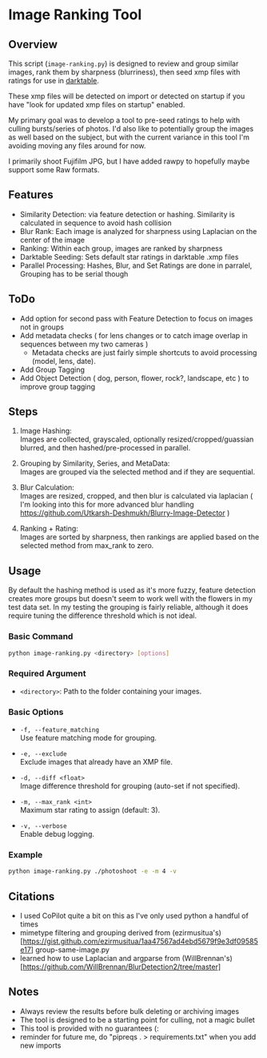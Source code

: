 # Image Ranking Tool


## Overview

This script (`image-ranking.py`) is designed to review and group similar images, rank them by sharpness (blurriness), then seed xmp files with ratings for use in [darktable](https://www.darktable.org/).

These xmp files will be detected on import or detected on startup if you have "look for updated xmp files on startup" enabled.

My primary goal was to develop a tool to pre-seed ratings to help with culling bursts/series of photos. I'd also like to potentially group the images as well based on the subject, but with the current variance in this tool I'm avoiding moving any files around for now.

I primarily shoot Fujifilm JPG, but I have added rawpy to hopefully maybe support some Raw formats.

## Features

- Similarity Detection: via feature detection or hashing. Similarity is calculated in sequence to avoid hash collision
- Blur Rank: Each image is analyzed for sharpness using Laplacian on the center of the image
- Ranking: Within each group, images are ranked by sharpness
- Darktable Seeding: Sets default star ratings in darktable .xmp files
- Parallel Processing: Hashes, Blur, and Set Ratings are done in parralel, Grouping has to be serial though

## ToDo

- Add option for second pass with Feature Detection to focus on images not in groups
- Add metadata checks ( for lens changes or to catch image overlap in sequences between my two cameras )
  - Metadata checks are just fairly simple shortcuts to avoid processing (model, lens, date).
- Add Group Tagging
- Add Object Detection ( dog, person, flower, rock?, landscape, etc ) to improve group tagging


## Steps

1. Image Hashing:  
   Images are collected, grayscaled, optionally resized/cropped/guassian blurred, and then hashed/pre-processed in parallel.

2. Grouping by Similarity, Series, and MetaData:  
   Images are grouped via the selected method and if they are sequential. 

3. Blur Calculation:  
   Images are resized, cropped, and then blur is calculated via laplacian ( I'm looking into this for more advanced blur handling https://github.com/Utkarsh-Deshmukh/Blurry-Image-Detector )

4. Ranking + Rating:  
   Images are sorted by sharpness, then rankings are applied based on the selected method from max_rank to zero. 


## Usage

By default the hashing method is used as it's more fuzzy, feature detection creates more groups but doesn't seem to work well with the flowers in my test data set. In my testing the grouping is fairly reliable, although it does require tuning the difference threshold which is not ideal.


### Basic Command

```sh
python image-ranking.py <directory> [options]
```

### Required Argument

- `<directory>`: Path to the folder containing your images.

### Basic Options


- `-f, --feature_matching`  
  Use feature matching mode for grouping.

- `-e, --exclude`  
  Exclude images that already have an XMP file.

- `-d, --diff <float>`  
  Image difference threshold for grouping (auto-set if not specified).

- `-m, --max_rank <int>`  
  Maximum star rating to assign (default: 3).

- `-v, --verbose`  
  Enable debug logging.

### Example

```sh
python image-ranking.py ./photoshoot -e -m 4 -v
```

## Citations

- I used CoPilot quite a bit on this as I've only used python a handful of times 
- mimetype filtering and grouping derived from (ezirmusitua's)[https://gist.github.com/ezirmusitua/1aa47567ad4ebd5679f9e3df09585e17] group-same-image.py
- learned how to use Laplacian and argparse from (WillBrennan's)[https://github.com/WillBrennan/BlurDetection2/tree/master]


## Notes

- Always review the results before bulk deleting or archiving images
- The tool is designed to be a starting point for culling, not a magic bullet
- This tool is provided with no guarantees (:
- reminder for future me, do "pipreqs . > requirements.txt" when you add new imports